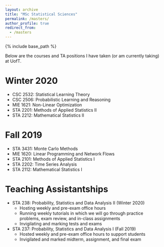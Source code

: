 ```yaml
---
layout: archive
title: "MSc Statistical Sciences"
permalink: /masters/
author_profile: true
redirect_from:
  - /masters
---
```


{% include base_path %}

Below are the courses and TA positions I have taken (or am currently taking) at UofT.

Winter 2020
======
* CSC 2532: Statistical Learning Theory
* CSC 2506: Probabilistic Learning and Reasoning
* MIE 1621: Non-Linear Optimization
* STA 2201: Methods of Applied Statistics II
* STA 2212: Mathematical Statistics II

Fall 2019
======
* STA 3431: Monte Carlo Methods
* MIE 1620: Linear Programming and Network Flows
* STA 2101: Methods of Applied Statistics I
* STA 2202: Time Series Analysis
* STA 2112: Mathematical Statistics I

Teaching Assistantships
======
* STA 238: Probability, Statistics and Data Analysis II (Winter 2020)
  * Hosting weekly and pre-exam office hours
  * Running weekly tutorials in which we will go through practice problems, exam review, and in-class assignments
  * Invigilating and marking tests and exams
* STA 237: Probability, Statistics and Data Analysis I (Fall 2019)
  * Hosted weekly and pre-exam office hours to support students
  * Invigilated and marked midterm, assignment, and final exam
